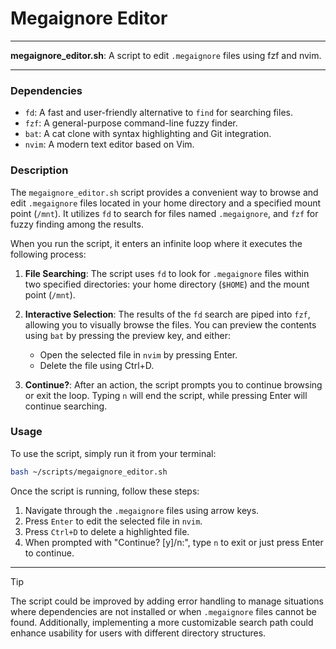 # Megaignore Editor

---

**megaignore_editor.sh**: A script to edit `.megaignore` files using fzf and nvim.

---

### Dependencies

- `fd`: A fast and user-friendly alternative to `find` for searching files.
- `fzf`: A general-purpose command-line fuzzy finder.
- `bat`: A cat clone with syntax highlighting and Git integration.
- `nvim`: A modern text editor based on Vim.

### Description

The `megaignore_editor.sh` script provides a convenient way to browse and edit `.megaignore` files located in your home directory and a specified mount point (`/mnt`). It utilizes `fd` to search for files named `.megaignore`, and `fzf` for fuzzy finding among the results. 

When you run the script, it enters an infinite loop where it executes the following process:

1. **File Searching**: The script uses `fd` to look for `.megaignore` files within two specified directories: your home directory (`$HOME`) and the mount point (`/mnt`).

2. **Interactive Selection**: The results of the `fd` search are piped into `fzf`, allowing you to visually browse the files. You can preview the contents using `bat` by pressing the preview key, and either:
   - Open the selected file in `nvim` by pressing Enter.
   - Delete the file using Ctrl+D.

3. **Continue?**: After an action, the script prompts you to continue browsing or exit the loop. Typing `n` will end the script, while pressing Enter will continue searching.

### Usage

To use the script, simply run it from your terminal:

```bash
bash ~/scripts/megaignore_editor.sh
```

Once the script is running, follow these steps:

1. Navigate through the `.megaignore` files using arrow keys.
2. Press `Enter` to edit the selected file in `nvim`.
3. Press `Ctrl+D` to delete a highlighted file.
4. When prompted with "Continue? [y]/n:", type `n` to exit or just press Enter to continue.

---

> [!TIP]
> The script could be improved by adding error handling to manage situations where dependencies are not installed or when `.megaignore` files cannot be found. Additionally, implementing a more customizable search path could enhance usability for users with different directory structures.